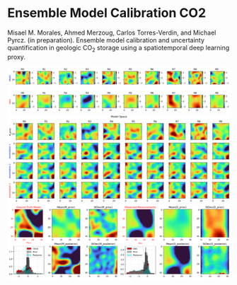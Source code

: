 # Ensemble Model Calibration CO2

Misael M. Morales, Ahmed Merzoug, Carlos Torres-Verdin, and Michael Pyrcz. (in preparation). Ensemble model calibration and uncertainty quantification in geologic CO<sub>2</sub> storage using a spatiotemporal deep learning proxy.

<p align="center">
  <img src="https://github.com/misaelmmorales/Ensemble-Model-Calibration-CO2/blob/main/figures/ensemble_prior.png" width="1000"/>
  <img src="https://github.com/misaelmmorales/Ensemble-Model-Calibration-CO2/blob/main/figures/assimilation_steps_m.png" width="1000"/>
  <img src="https://github.com/misaelmmorales/Ensemble-Model-Calibration-CO2/blob/main/figures/results_summary.png" width="1000"/>
</p>

